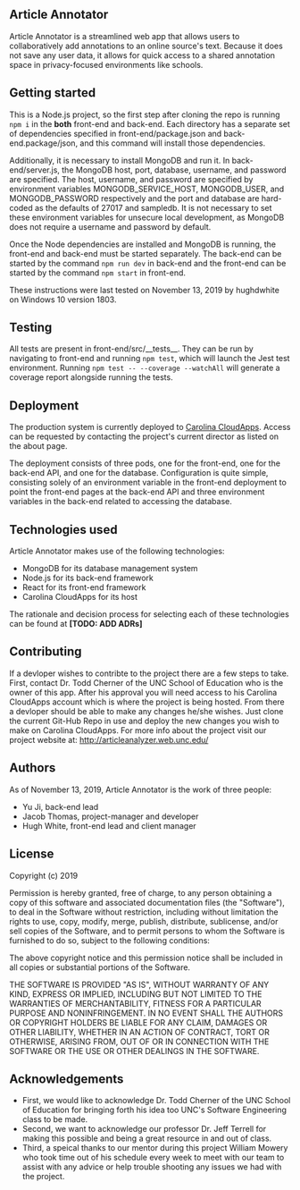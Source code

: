 ## Article Annotator

Article Annotator is a streamlined web app that allows users to collaboratively add annotations to an online source's text. Because it does not save any user data, it allows for quick access to a shared annotation space in privacy-focused environments like schools.

## Getting started

This is a Node.js project, so the first step after cloning the repo is running `npm i` in the **both** front-end and back-end. Each directory has a separate set of dependencies specified in front-end/package.json and back-end.package/json, and this command will install those dependencies. 

Additionally, it is necessary to install MongoDB and run it. In back-end/server.js, the MongoDB host, port, database, username, and password are specified. The host, username, and password are specified by environment variables MONGODB_SERVICE_HOST, MONGODB_USER, and MONGODB_PASSWORD respectively and the port and database are hard-coded as the defaults of 27017 and sampledb. It is not necessary to set these environment variables for unsecure local development, as MongoDB does not require a username and password by default.

Once the Node dependencies are installed and MongoDB is running, the front-end and back-end must be started separately. The back-end can be started by the command `npm run dev` in back-end and the front-end can be started by the command `npm start` in front-end.

These instructions were last tested on November 13, 2019 by hughdwhite on Windows 10 version 1803.
 
## Testing

All tests are present in front-end/src/\_\_tests\_\_. They can be run by navigating to front-end and running `npm test`, which will launch the Jest test environment. Running `npm test -- --coverage --watchAll` will generate a coverage report alongside running the tests.

## Deployment

The production system is currently deployed to [Carolina CloudApps](https://cloudapps.unc.edu/). Access can be requested by contacting the project's current director as listed on the about page.

The deployment consists of three pods, one for the front-end, one for the back-end API, and one for the database. Configuration is quite simple, consisting solely of an environment variable in the front-end deployment to point the front-end pages at the back-end API and three environment variables in the back-end related to accessing the database.

## Technologies used

Article Annotator makes use of the following technologies:

* MongoDB for its database management system
* Node.js for its back-end framework
* React for its front-end framework
* Carolina CloudApps for its host

The rationale and decision process for selecting each of these technologies can be found at **[TODO: ADD ADRs]**

## Contributing

If a devloper wishes to contribte to the project there are a few steps to take. First, contact Dr. Todd Cherner of the UNC School of Education who is the owner of this app. After his approval you will need access to his Carolina CloudApps account which is where the project is being hosted. From there a devloper should be able to make any changes he/she wishes. Just clone the current Git-Hub Repo in use and deploy the new changes you wish to make on Carolina CloudApps.
For more info about the project visit our project website at: http://articleanalyzer.web.unc.edu/

## Authors

As of November 13, 2019, Article Annotator is the work of three people:

* Yu Ji, back-end lead
* Jacob Thomas, project-manager and developer
* Hugh White, front-end lead and client manager

## License

Copyright (c) 2019 

Permission is hereby granted, free of charge, to any person obtaining a copy
of this software and associated documentation files (the "Software"), to deal
in the Software without restriction, including without limitation the rights
to use, copy, modify, merge, publish, distribute, sublicense, and/or sell
copies of the Software, and to permit persons to whom the Software is
furnished to do so, subject to the following conditions:

The above copyright notice and this permission notice shall be included in all
copies or substantial portions of the Software.

THE SOFTWARE IS PROVIDED "AS IS", WITHOUT WARRANTY OF ANY KIND, EXPRESS OR
IMPLIED, INCLUDING BUT NOT LIMITED TO THE WARRANTIES OF MERCHANTABILITY,
FITNESS FOR A PARTICULAR PURPOSE AND NONINFRINGEMENT. IN NO EVENT SHALL THE
AUTHORS OR COPYRIGHT HOLDERS BE LIABLE FOR ANY CLAIM, DAMAGES OR OTHER
LIABILITY, WHETHER IN AN ACTION OF CONTRACT, TORT OR OTHERWISE, ARISING FROM,
OUT OF OR IN CONNECTION WITH THE SOFTWARE OR THE USE OR OTHER DEALINGS IN THE
SOFTWARE.

## Acknowledgements

* First, we would like to acknowledge Dr. Todd Cherner of the UNC School of Education for bringing forth his idea too UNC's Software      Engineering class to be made.
* Second, we want to acknowledge our professor Dr. Jeff Terrell for making this possible and being a great resource in and out of class.
* Third, a speical thanks to our mentor during this project William Mowery who took time out of his schedule every week to meet with our team to assist with any advice or help trouble shooting any issues we had with the project. 
